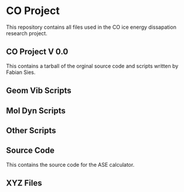 # CO Project

This repository contains all files used in the CO ice energy
dissapation research project.

## CO Project V 0.0

This contains a tarball of the orginal source code and scripts
written by Fabian Sies. 

## Geom Vib Scripts

## Mol Dyn Scripts

## Other Scripts

## Source Code

This contains the source code for the ASE calculator.

## XYZ Files
